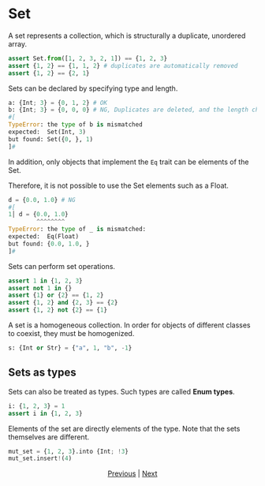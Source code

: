# Set

A set represents a collection, which is structurally a duplicate, unordered array.

```python
assert Set.from([1, 2, 3, 2, 1]) == {1, 2, 3}
assert {1, 2} == {1, 1, 2} # duplicates are automatically removed
assert {1, 2} == {2, 1}
```

Sets can be declared by specifying type and length.

```python
a: {Int; 3} = {0, 1, 2} # OK
b: {Int; 3} = {0, 0, 0} # NG, Duplicates are deleted, and the length changes.
#[
TypeError: the type of b is mismatched
expected:  Set(Int, 3)
but found: Set({0, }, 1)
]#
```

In addition, only objects that implement the `Eq` trait can be elements of the Set.

Therefore, it is not possible to use the Set elements such as a Float.

```python
d = {0.0, 1.0} # NG
#[
1│ d = {0.0, 1.0}
        ^^^^^^^^
TypeError: the type of _ is mismatched:
expected:  Eq(Float)
but found: {0.0, 1.0, }
]#
```

Sets can perform set operations.

```python
assert 1 in {1, 2, 3}
assert not 1 in {}
assert {1} or {2} == {1, 2}
assert {1, 2} and {2, 3} == {2}
assert {1, 2} not {2} == {1}
```

A set is a homogeneous collection. In order for objects of different classes to coexist, they must be homogenized.

```python
s: {Int or Str} = {"a", 1, "b", -1}
```

## Sets as types

Sets can also be treated as types. Such types are called __Enum types__.

```python
i: {1, 2, 3} = 1
assert i in {1, 2, 3}
```

Elements of the set are directly elements of the type.
Note that the sets themselves are different.

```python
mut_set = {1, 2, 3}.into {Int; !3}
mut_set.insert!(4)
```

<p align='center'>
    <a href='./13_record.md'>Previous</a> | <a href='./15_type.md'>Next</a>
</p>